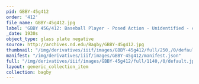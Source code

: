 ```yaml
---
pid: GBBY-45g412
order: '412'
file_name: GBBY-45g412.jpg
label: 'GBBY 45G/412: Baseball Player - Posed Action - Unidentified - c1930s'
_date: 1930s
object_type: glass plate negative
source: http://archives.nd.edu/Bagby/GBBY-45g412.jpg
thumbnail: "/img/derivatives/iiif/images/GBBY-45g412/full/250,/0/default.jpg"
manifest: "/img/derivatives/iiif/images/GBBY-45g412/manifest.json"
full: "/img/derivatives/iiif/images/GBBY-45g412/full/1140,/0/default.jpg"
layout: generic_collection_item
collection: bagby
---
```

